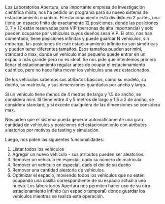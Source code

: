 Los Laboratorios Apertura, una importante empresa de
investigación científica mixta, nos ha pedido un programa para
su nuevo sistema de estacionamiento cuántico.
El estacionamiento está dividido en 2 partes, una tiene un
espacio finito de exactamente 12 posiciones, donde las
posiciones 3, 7 y 12 están reservadas para VIP (personas de alta importancia) y solo
pueden ocuparse por vehículos cuyos dueños sean VIP.
El otro, nos han comentado, tiene posiciones infinitas y puede guardar N vehiculos, sin
embargo, las posiciones de este estacionamiento infinito no son simétricas y pueden tener
diferentes tamaños. Esos tamaños pueden ser mini, standard o max, donde un vehículo
más pequeño puede entrar en un espacio más grande pero no es ideal.
Se nos pide que intentemos primero llenar el estacionamiento regular antes de ocupar el estacionamiento cuántico, pero no hace falta mover los vehículos una vez estacionados.

De los vehículos sabemos sus atributos básicos, como su modelo, su dueño, su matrícula, y sus dimensiones guardadas por ancho y largo.

Si un vehículo tiene menos de 4 metros de largo y 1.5 de ancho, se considera mini. Si tiene entre 4 y 5 metros de largo y 1.5 a 2 de ancho, se considera standard, y si excede cualquiera de las dimensiones se considera max.

Nos piden que el sistema pueda generar automáticamente una gran cantidad de vehículos y posiciones del estacionamiento con atributos aleatorios por motivos de testing y simulación.

Luego, nos piden las siguientes funcionalidades:
1) Listar todos los vehículos
2) Agregar un nuevo vehículo - sus atributos pueden ser aleatorios.
3) Remover un vehículo en especial, dado su número de matrícula
4) Remover un vehículo en especial, dado el dni de su dueño
5) Remover una cantidad aleatoria de vehículos.
6) Optimizar el espacio, moviendo todos los vehículos que no estén ocupando una casilla correspondiente de su espacio actual a uno nuevo. Los laboratorios Apertura nos permiten hacer uso de su otro estacionamiento infinito (un espacio temporal) donde guardar los vehículos mientras se realiza está operación.